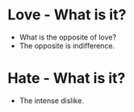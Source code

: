 # Love - What is it?
* What is the opposite of love?
* The opposite is indifference. 

# Hate - What is it?
* The intense dislike.
